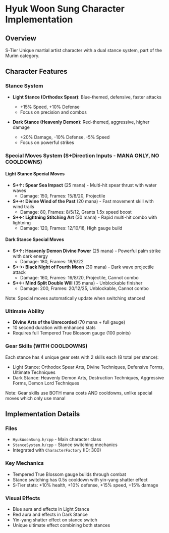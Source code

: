 # Hyuk Woon Sung Character Implementation

## Overview
S-Tier Unique martial artist character with a dual stance system, part of the Murim category.

## Character Features

### Stance System
- **Light Stance (Orthodox Spear)**: Blue-themed, defensive, faster attacks
  - +15% Speed, +10% Defense
  - Focus on precision and combos
  
- **Dark Stance (Heavenly Demon)**: Red-themed, aggressive, higher damage
  - +20% Damage, -10% Defense, -5% Speed
  - Focus on powerful strikes

### Special Moves System (S+Direction Inputs - MANA ONLY, NO COOLDOWNS)

#### Light Stance Special Moves
- **S+↑: Spear Sea Impact** (25 mana) - Multi-hit spear thrust with water waves
  - Damage: 150, Frames: 15/8/20, Projectile
- **S+→: Divine Wind of the Past** (20 mana) - Fast movement skill with wind trails
  - Damage: 80, Frames: 8/5/12, Grants 1.5x speed boost
- **S+←: Lightning Stitching Art** (30 mana) - Rapid multi-hit combo with lightning
  - Damage: 120, Frames: 12/10/18, High gauge build

#### Dark Stance Special Moves  
- **S+↑: Heavenly Demon Divine Power** (25 mana) - Powerful palm strike with dark energy
  - Damage: 180, Frames: 18/6/22
- **S+→: Black Night of Fourth Moon** (30 mana) - Dark wave projectile attack
  - Damage: 160, Frames: 16/8/20, Projectile, Cannot combo
- **S+←: Mind Split Double Will** (35 mana) - Unblockable finisher
  - Damage: 200, Frames: 20/12/25, Unblockable, Cannot combo

Note: Special moves automatically update when switching stances!

### Ultimate Ability
- **Divine Arts of the Unrecorded** (70 mana + full gauge)
- 10 second duration with enhanced stats
- Requires full Tempered True Blossom gauge (100 points)

### Gear Skills (WITH COOLDOWNS)
Each stance has 4 unique gear sets with 2 skills each (8 total per stance):
- Light Stance: Orthodox Spear Arts, Divine Techniques, Defensive Forms, Ultimate Techniques
- Dark Stance: Heavenly Demon Arts, Destruction Techniques, Aggressive Forms, Demon Lord Techniques

Note: Gear skills use BOTH mana costs AND cooldowns, unlike special moves which only use mana!

## Implementation Details

### Files
- `HyukWoonSung.h/cpp` - Main character class
- `StanceSystem.h/cpp` - Stance switching mechanics
- Integrated with `CharacterFactory` (ID: 300)

### Key Mechanics
- Tempered True Blossom gauge builds through combat
- Stance switching has 0.5s cooldown with yin-yang shatter effect
- S-Tier stats: +10% health, +10% defense, +15% speed, +15% damage

### Visual Effects
- Blue aura and effects in Light Stance
- Red aura and effects in Dark Stance
- Yin-yang shatter effect on stance switch
- Unique ultimate effect combining both stances